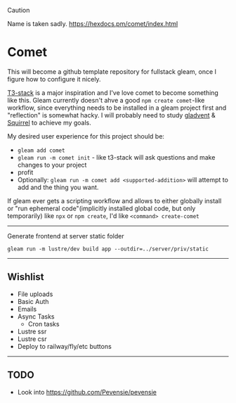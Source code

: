 > [!caution]
> Name is taken sadly. https://hexdocs.pm/comet/index.html

# Comet

This will become a github template repository for fullstack gleam, once I figure how to configure it nicely.

[T3-stack](https://github.com/t3-oss/create-t3-app) is a major inspiration and I've love comet to become something like this. Gleam currently doesn't ahve a good `npm create comet`-like workflow, since everything needs to be installed in a gleam project first and "reflection" is somewhat hacky. I will probably need to study [gladvent](https://github.com/TanklesXL/gladvent) & [Squirrel](https://github.com/giacomocavalieri/squirrel) to achieve my goals.

My desired user experience for this project should be:
- `gleam add comet`
- `gleam run -m comet init` - like t3-stack will ask questions and make changes to your project
- profit
- Optionally: `gleam run -m comet add <supported-addition>` will attempt to add and the thing you want.

If gleam ever gets a scripting workflow and allows to either globally install or "run ephemeral code"(implicitly installed global code, but only temporarily) like `npx` or `npm create`, I'd like `<command> create-comet`

---

Generate frontend at server static folder

```
gleam run -m lustre/dev build app --outdir=../server/priv/static
```


---

## Wishlist
- File uploads
- Basic Auth
- Emails
- Async Tasks
  - Cron tasks
- Lustre ssr
- Lustre csr
- Deploy to railway/fly/etc buttons


---

## TODO
- Look into https://github.com/Pevensie/pevensie
